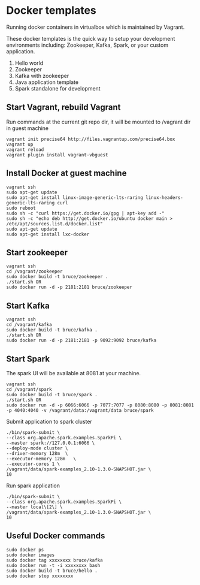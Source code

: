 Docker templates
=================

Running docker containers in virtualbox which is maintained by Vagrant.

These docker templates is the quick way to setup your development environments including: Zookeeper, Kafka, Spark, or your custom application.

1. Hello world
2. Zookeeper
3. Kafka with zookeeper
4. Java application template
5. Spark standalone for development

Start Vagrant, rebuild Vagrant 
---------------

Run commands at the current git repo dir, it will be mounted to /vagrant dir in guest machine

	vagrant init precise64 http://files.vagrantup.com/precise64.box
	vagrant up
	vagrant reload
	vagrant plugin install vagrant-vbguest

Install Docker at guest machine
----------------

	vagrant ssh
	sudo apt-get update
	sudo apt-get install linux-image-generic-lts-raring linux-headers-generic-lts-raring curl
	sudo reboot
	sudo sh -c "curl https://get.docker.io/gpg | apt-key add -"
	sudo sh -c "echo deb http://get.docker.io/ubuntu docker main > /etc/apt/sources.list.d/docker.list"
	sudo apt-get update
	sudo apt-get install lxc-docker

Start zookeeper
----------------

	vagrant ssh
	cd /vagrant/zookeeper
	sudo docker build -t bruce/zookeeper .
	./start.sh OR
	sudo docker run -d -p 2181:2181 bruce/zookeeper

Start Kafka
----------------

	vagrant ssh
	cd /vagrant/kafka
	sudo docker build -t bruce/kafka .
	./start.sh OR
	sudo docker run -d -p 2181:2181 -p 9092:9092 bruce/kafka

Start Spark
----------------

The spark UI will be available at 8081 at your machine.

	vagrant ssh
	cd /vagrant/spark
	sudo docker build -t bruce/spark .
	./start.sh OR
	sudo docker run -d -p 6066:6066 -p 7077:7077 -p 8080:8080 -p 8081:8081 -p 4040:4040 -v /vagrant/data:/vagrant/data bruce/spark

Submit application to spark cluster

	./bin/spark-submit \
	--class org.apache.spark.examples.SparkPi \
	--master spark://127.0.0.1:6066 \
	--deploy-mode cluster \
	--driver-memory 128m  \
	--executor-memory 128m   \
	--executor-cores 1 \
	/vagrant/data/spark-examples_2.10-1.3.0-SNAPSHOT.jar \
	10

Run spark application

	./bin/spark-submit \
	--class org.apache.spark.examples.SparkPi \
	--master local\[2\] \
	/vagrant/data/spark-examples_2.10-1.3.0-SNAPSHOT.jar \
	10

Useful Docker commands
----------------

	sudo docker ps
	sudo docker images
	sudo docker tag xxxxxxxx bruce/kafka
	sudo docker run -t -i xxxxxxxx bash
	sudo docker build -t bruce/hello .
	sudo docker stop xxxxxxxx
